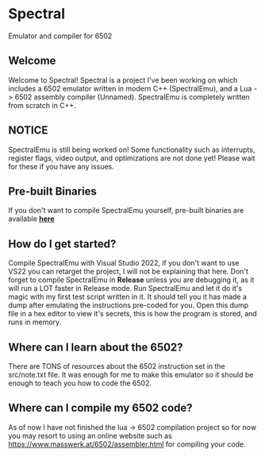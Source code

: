 # Spectral
Emulator and compiler for 6502

## Welcome
Welcome to Spectral! Spectral is a project I've been working on which includes a 6502 emulator written in modern C++ (SpectralEmu), and a Lua -> 6502 assembly compiler (Unnamed).
SpectralEmu is completely written from scratch in C++.

## NOTICE
SpectralEmu is still being worked on! Some functionality such as interrupts, register flags, video output, and optimizations are not done yet! Please wait for these if you have any issues.

## Pre-built Binaries
If you don't want to compile SpectralEmu yourself, pre-built binaries are available **[here](https://github.com/Fish-Sticks/Spectral/releases/latest)**

## How do I get started?
Compile SpectralEmu with Visual Studio 2022, if you don't want to use VS22 you can retarget the project, I will not be explaining that here.
Don't forget to compile SpectralEmu in **Release** unless you are debugging it, as it will run a LOT faster in Release mode.
Run SpectralEmu and let it do it's magic with my first test script written in it. It should tell you it has made a dump after emulating the instructions pre-coded for you.
Open this dump file in a hex editor to view it's secrets, this is how the program is stored, and runs in memory.

## Where can I learn about the 6502?
There are TONS of resources about the 6502 instruction set in the src/note.txt file. It was enough for me to make this emulator so it should be enough to teach you how to code the 6502.

## Where can I compile my 6502 code?
As of now I have not finished the lua -> 6502 compilation project so for now you may resort to using an online website such as https://www.masswerk.at/6502/assembler.html for compiling your code.
